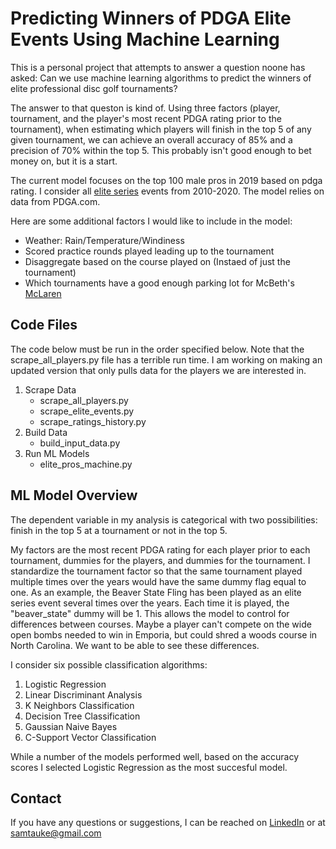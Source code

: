 # Predicting Winners of PDGA Elite Events Using Machine Learning

This is a personal project that attempts to answer a question noone has asked: Can we use machine learning algorithms to predict the winners of elite professional disc golf tournaments?  

The answer to that queston is kind of.  Using three factors (player, tournament, and the player's most recent PDGA rating prior to the tournament), when estimating which players will finish in the top 5 of any given tournament, we can achieve an overall accuracy of 85% and a precision of 70% within the top 5.  This probably isn't good enough to bet money on, but it is a start. 

The current model focuses on the top 100 male pros in 2019 based on pdga rating.  I consider all [elite series](https://www.pdga.com/tour/search?date_filter[min][date]=2010-01-01&date_filter[max][date]=2020-12-31&EventType[]=E) events from 2010-2020.  The model relies on data from PDGA.com. 

Here are some additional factors I would like to include in the model:

* Weather: Rain/Temperature/Windiness
* Scored practice rounds played leading up to the tournament
* Disaggregate based on the course played on (Instaed of just the tournament)
* Which tournaments have a good enough parking lot for McBeth's [McLaren](https://discgolf.ultiworld.com/livewire/paul-mcbeth-bought-a-mclaren/)


## Code Files

The code below must be run in the order specified below.  Note that the scrape_all_players.py file has a terrible run time.  I am working on making an updated version that only pulls data for the players we are interested in.

1. Scrape Data
    - scrape_all_players.py
    - scrape_elite_events.py
    - scrape_ratings_history.py
2. Build Data
    - build_input_data.py
3. Run ML Models
    - elite_pros_machine.py
    
## ML Model Overview

The dependent variable in my analysis is categorical with two possibilities: finish in the top 5 at a tournament or not in the top 5.  

My factors are the most recent PDGA rating for each player prior to each tournament, dummies for the players, and dummies for the tournament.  I standardize the tournament factor so that the same tournament played multiple times over the years would have the same dummy flag equal to one.  As an example, the Beaver State Fling has been played as an elite series event several times over the years.  Each time it is played, the "beaver_state" dummy will be 1.  This allows the model to control for differences between courses.  Maybe a player can't compete on the wide open bombs needed to win in Emporia, but could shred a woods course in North Carolina.  We want to be able to see these differences.


I consider six possible classification algorithms:

1. Logistic Regression
2. Linear Discriminant Analysis
3. K Neighbors Classification
4. Decision Tree Classification
5. Gaussian Naive Bayes
6. C-Support Vector Classification

While a number of the models performed well, based on the accuracy scores I selected Logistic Regression as the most succesful model.



    

## Contact

If you have any questions or suggestions, I can be reached on [LinkedIn](www.linkedin.com/in/samtauke) or at samtauke@gmail.com
